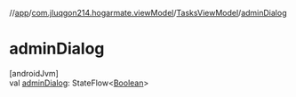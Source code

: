 //[app](../../../index.md)/[com.jluqgon214.hogarmate.viewModel](../index.md)/[TasksViewModel](index.md)/[adminDialog](admin-dialog.md)

# adminDialog

[androidJvm]\
val [adminDialog](admin-dialog.md): StateFlow&lt;[Boolean](https://kotlinlang.org/api/latest/jvm/stdlib/kotlin-stdlib/kotlin/-boolean/index.html)&gt;
